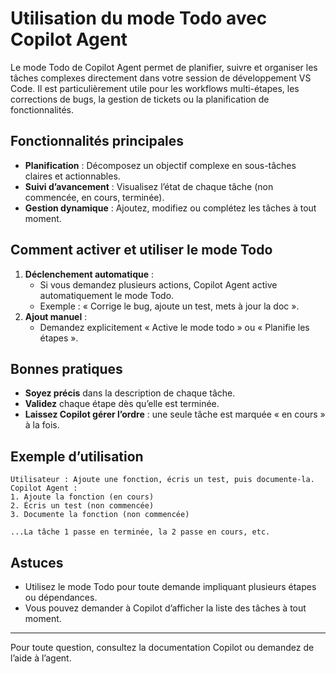 # Utilisation du mode Todo avec Copilot Agent

Le mode Todo de Copilot Agent permet de planifier, suivre et organiser les
tâches complexes directement dans votre session de développement VS Code.
Il est particulièrement utile pour les workflows multi-étapes, les
corrections de bugs, la gestion de tickets ou la planification de
fonctionnalités.

## Fonctionnalités principales

- **Planification** : Décomposez un objectif complexe en sous-tâches
  claires et actionnables.
- **Suivi d’avancement** : Visualisez l’état de chaque tâche (non
  commencée, en cours, terminée).
- **Gestion dynamique** : Ajoutez, modifiez ou complétez les tâches à tout
  moment.

## Comment activer et utiliser le mode Todo

1. **Déclenchement automatique** :
   - Si vous demandez plusieurs actions, Copilot Agent active
     automatiquement le mode Todo.
   - Exemple : « Corrige le bug, ajoute un test, mets à jour la doc ».
2. **Ajout manuel** :
   - Demandez explicitement « Active le mode todo » ou « Planifie les
     étapes ».

## Bonnes pratiques

- **Soyez précis** dans la description de chaque tâche.
- **Validez** chaque étape dès qu’elle est terminée.
- **Laissez Copilot gérer l’ordre** : une seule tâche est marquée « en
  cours » à la fois.

## Exemple d’utilisation

```
Utilisateur : Ajoute une fonction, écris un test, puis documente-la.
Copilot Agent :
1. Ajoute la fonction (en cours)
2. Écris un test (non commencée)
3. Documente la fonction (non commencée)

...La tâche 1 passe en terminée, la 2 passe en cours, etc.
```

## Astuces

- Utilisez le mode Todo pour toute demande impliquant plusieurs étapes ou
  dépendances.
- Vous pouvez demander à Copilot d’afficher la liste des tâches à tout
  moment.

---

Pour toute question, consultez la documentation Copilot ou demandez de
l’aide à l’agent.
